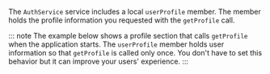 The `AuthService` service includes a local `userProfile` member. The member holds the profile information you requested with the `getProfile` call. 

::: note
The example below shows a profile section that calls `getProfile` when the application starts. The `userProfile` member holds user information so that  `getProfile` is called only once. 
You don't have to set this behavior but it can improve your users' experience.
:::